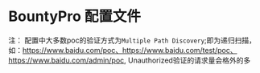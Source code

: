 # BountyPro 配置文件

注：
  配置中大多数poc的验证方式为`Multiple Path Discovery`;即为递归扫描，如：https://www.baidu.com/poc、https://www.baidu.com/test/poc、https://www.baidu.com/admin/poc, Unauthorized验证的请求量会格外的多
